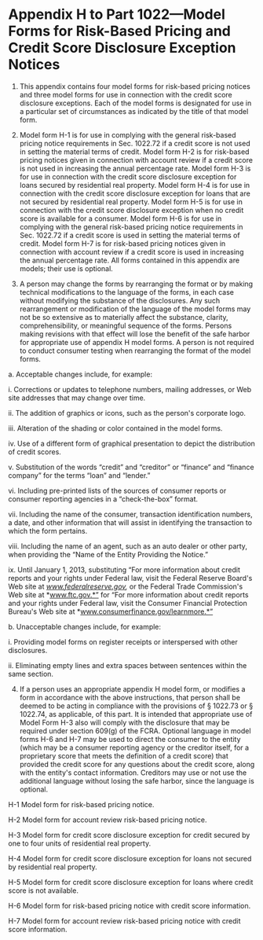 # Appendix H to Part 1022—Model Forms for Risk-Based Pricing and Credit Score Disclosure Exception Notices


1. This appendix contains four model forms for risk-based pricing notices and three model forms for use in connection with the credit score disclosure exceptions. Each of the model forms is designated for use in a particular set of circumstances as indicated by the title of that model form.


2. Model form H-1 is for use in complying with the general risk-based pricing notice requirements in Sec. 1022.72 if a credit score is not used in setting the material terms of credit. Model form H-2 is for risk-based pricing notices given in connection with account review if a credit score is not used in increasing the annual percentage rate. Model form H-3 is for use in connection with the credit score disclosure exception for loans secured by residential real property. Model form H-4 is for use in connection with the credit score disclosure exception for loans that are not secured by residential real property. Model form H-5 is for use in connection with the credit score disclosure exception when no credit score is available for a consumer. Model form H-6 is for use in complying with the general risk-based pricing notice requirements in Sec. 1022.72 if a credit score is used in setting the material terms of credit. Model form H-7 is for risk-based pricing notices given in connection with account review if a credit score is used in increasing the annual percentage rate. All forms contained in this appendix are models; their use is optional.


3. A person may change the forms by rearranging the format or by making technical modifications to the language of the forms, in each case without modifying the substance of the disclosures. Any such rearrangement or modification of the language of the model forms may not be so extensive as to materially affect the substance, clarity, comprehensibility, or meaningful sequence of the forms. Persons making revisions with that effect will lose the benefit of the safe harbor for appropriate use of appendix H model forms. A person is not required to conduct consumer testing when rearranging the format of the model forms.


a. Acceptable changes include, for example:


i. Corrections or updates to telephone numbers, mailing addresses, or Web site addresses that may change over time.


ii. The addition of graphics or icons, such as the person's corporate logo.


iii. Alteration of the shading or color contained in the model forms.


iv. Use of a different form of graphical presentation to depict the distribution of credit scores.


v. Substitution of the words “credit” and “creditor” or “finance” and “finance company” for the terms “loan” and “lender.”


vi. Including pre-printed lists of the sources of consumer reports or consumer reporting agencies in a “check-the-box” format.


vii. Including the name of the consumer, transaction identification numbers, a date, and other information that will assist in identifying the transaction to which the form pertains.


viii. Including the name of an agent, such as an auto dealer or other party, when providing the “Name of the Entity Providing the Notice.”


ix. Until January 1, 2013, substituting “For more information about credit reports and your rights under Federal law, visit the Federal Reserve Board's Web site at *www.federalreserve.gov,* or the Federal Trade Commission's Web site at *www.ftc.gov.*” for “For more information about credit reports and your rights under Federal law, visit the Consumer Financial Protection Bureau's Web site at *www.consumerfinance.gov/learnmore.*”


b. Unacceptable changes include, for example:


i. Providing model forms on register receipts or interspersed with other disclosures.


ii. Eliminating empty lines and extra spaces between sentences within the same section.


4. If a person uses an appropriate appendix H model form, or modifies a form in accordance with the above instructions, that person shall be deemed to be acting in compliance with the provisions of § 1022.73 or § 1022.74, as applicable, of this part. It is intended that appropriate use of Model Form H-3 also will comply with the disclosure that may be required under section 609(g) of the FCRA. Optional language in model forms H-6 and H-7 may be used to direct the consumer to the entity (which may be a consumer reporting agency or the creditor itself, for a proprietary score that meets the definition of a credit score) that provided the credit score for any questions about the credit score, along with the entity's contact information. Creditors may use or not use the additional language without losing the safe harbor, since the language is optional.


H-1 Model form for risk-based pricing notice.


H-2 Model form for account review risk-based pricing notice.


H-3 Model form for credit score disclosure exception for credit secured by one to four units of residential real property.


H-4 Model form for credit score disclosure exception for loans not secured by residential real property.


H-5 Model form for credit score disclosure exception for loans where credit score is not available.


H-6 Model form for risk-based pricing notice with credit score information.


H-7 Model form for account review risk-based pricing notice with credit score information.


